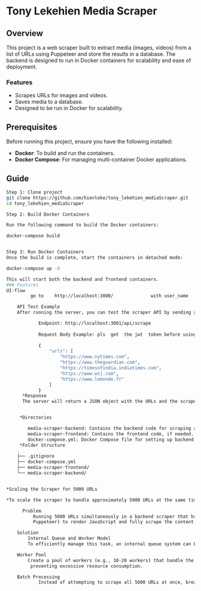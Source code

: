 # Tony Lekehien Media Scraper

## Overview

This project is a web scraper built to extract media (images, videos) from a list of URLs using Puppeteer and store the results in a database. The backend is designed to run in Docker containers for scalability and ease of deployment.

### Features
- Scrapes URLs for images and videos.
- Saves media to a database.
- Designed to be run in Docker for scalability.

## Prerequisites

Before running this project, ensure you have the following installed:

- **Docker**: To build and run the containers.
- **Docker Compose**: For managing multi-container Docker applications.

## Guide


```bash
Step 1: Clone project
git clone https://github.com/hienleke/tony_lekehien_mediaScraper.git
cd tony_lekehien_mediaScraper

Step 2: Build Docker Containers

Run the following command to build the Docker containers:

docker-compose build


Step 3: Run Docker Containers
Once the build is complete, start the containers in detached mode:

docker-compose up -d

This will start both the backend and frontend containers.
### Features
UI-flow
         go to    http://localhost:3000/              with user_name  : 'admin'  password : 'password'

    API Test Example
    After running the server, you can test the scraper API by sending a POST request to the following endpoint:

            Endpoint: http://localhost:3001/api/scrape
            
            Request Body Example: pls  get  the jwt  token before using this url
            
            {
                "urls": [
                    "https://www.nytimes.com",
                    "https://www.theguardian.com",
                    "https://timesofindia.indiatimes.com",
                    "https://www.wsj.com",
                    "https://www.lemonde.fr"
                ]
            }
      *Response
      The server will return a JSON object with the URLs and the scraped media (images, videos) from those pages.


     *Directories

        media-scraper-backend: Contains the backend code for scraping and interacting with the database.
        media-scraper-frontend: Contains the frontend code, if needed.
        docker-compose.yml: Docker Compose file for setting up backend, frontend, and database services.
     *Folder Structure
    .
    ├── .gitignore
    ├── docker-compose.yml
    ├── media-scraper-frontend/
    └── media-scraper-backend/


*Scaling the Scraper for 5000 URLs

*To scale the scraper to handle approximately 5000 URLs at the same time on a server with 1 CPU and 1 GB RAM, consider the following solution:

      Problem
          Running 5000 URLs simultaneously in a backend scraper that handles both dynamic and static websites can be resource-intensive, especially on servers with limited resources such as 1 CPU and 1GB of RAM. Dynamic websites require a headless browser (e.g.,         
          Puppeteer) to render JavaScript and fully scrape the content, which consumes more resources than static website scraping. Handling all these URLs at once can overwhelm the system, leading to potential crashes or significant performance degradation.

    Solution
        Internal Queue and Worker Model
        To efficiently manage this task, an internal queue system can be implemented to manage the URLs. This approach helps avoid overwhelming the system by processing smaller batches of URLs rather than scraping all 5000 URLs simultaneously.

    Worker Pool
        Create a pool of workers (e.g., 10-20 workers) that handle the URLs in manageable batches. Each worker processes one URL at a time and, once finished, pulls the next URL from the queue. This ensures that the system can handle a large number of URLs while         
         preventing excessive resource consumption.

    Batch Processing
            Instead of attempting to scrape all 5000 URLs at once, break the URLs into smaller batches (e.g., 100 URLs per batch). This allows the system to process the URLs over time, spreading out the resource usage and preventing overload.
